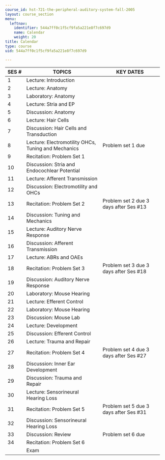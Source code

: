 ```yaml
---
course_id: hst-721-the-peripheral-auditory-system-fall-2005
layout: course_section
menu:
  leftnav:
    identifier: 544a7ff0c1f5cf9fa5a221e8f7c697d9
    name: Calendar
    weight: 20
title: Calendar
type: course
uid: 544a7ff0c1f5cf9fa5a221e8f7c697d9

---
```


| SES # | TOPICS | KEY DATES |
| --- | --- | --- |
| 1 | Lecture: Introduction |  |
| 2 | Lecture: Anatomy |  |
| 3 | Laboratory: Anatomy |  |
| 4 | Lecture: Stria and EP |  |
| 5 | Discussion: Anatomy |  |
| 6 | Lecture: Hair Cells |  |
| 7 | Discussion: Hair Cells and Transduction |  |
| 8 | Lecture: Electromotility OHCs, Tuning and Mechanics | Problem set 1 due |
| 9 | Recitation: Problem Set 1 |  |
| 10 | Discussion: Stria and Endocochlear Potential |  |
| 11 | Lecture: Afferent Transmission |  |
| 12 | Discussion: Electromotility and OHCs |  |
| 13 | Recitation: Problem Set 2 | Problem set 2 due 3 days after Ses #13 |
| 14 | Discussion: Tuning and Mechanics |  |
| 15 | Lecture: Auditory Nerve Response |  |
| 16 | Discussion: Afferent Transmission |  |
| 17 | Lecture: ABRs and OAEs |  |
| 18 | Recitation: Problem Set 3 | Problem set 3 due 3 days after Ses #18 |
| 19 | Discussion: Auditory Nerve Response |  |
| 20 | Laboratory: Mouse Hearing |  |
| 21 | Lecture: Efferent Control |  |
| 22 | Laboratory: Mouse Hearing |  |
| 23 | Discussion: Mouse Lab |  |
| 24 | Lecture: Development |  |
| 25 | Discussion: Efferent Control |  |
| 26 | Lecture: Trauma and Repair |  |
| 27 | Recitation: Problem Set 4 | Problem set 4 due 3 days after Ses #27 |
| 28 | Discussion: Inner Ear Development |  |
| 29 | Discussion: Trauma and Repair |  |
| 30 | Lecture: Sensorineural Hearing Loss |  |
| 31 | Recitation: Problem Set 5 | Problem set 5 due 3 days after Ses #31 |
| 32 | Discussion: Sensorineural Hearing Loss |  |
| 33 | Discussion: Review | Problem set 6 due |
| 34 | Recitation: Problem Set 6 |  |
|  | Exam |